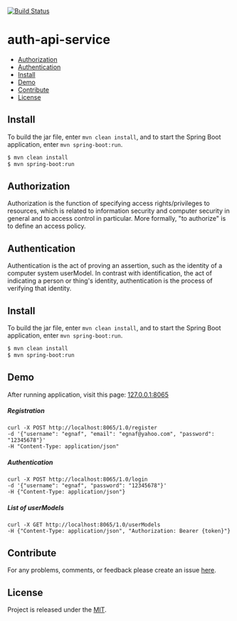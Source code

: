 [![Build Status](https://travis-ci.org/egnaf/auth-api-service.svg)](https://travis-ci.org/egnaf/auth-api-service)

# auth-api-service

- [Authorization](#Authorization)
- [Authentication](#Authentication)
- [Install](#Install)
- [Demo](#Demo)
- [Contribute](#Contribute)
- [License](#License)

## Install
To build the jar file, enter ``mvn clean install``, and to start the Spring Boot application, 
enter ``mvn spring-boot:run``.

```bash
$ mvn clean install
$ mvn spring-boot:run
```

## Authorization
Authorization is the function of specifying access rights/privileges to resources, which is related to information
security and computer security in general and to access control in particular. More formally, "to authorize" is
to define an access policy.

## Authentication
Authentication is the act of proving an assertion, such as the identity of a computer system userModel.
In contrast with identification, the act of indicating a person or thing's identity, authentication is 
the process of verifying that identity.

## Install
To build the jar file, enter ``mvn clean install``, and to start the Spring Boot application, 
enter ``mvn spring-boot:run``.

```bash
$ mvn clean install
$ mvn spring-boot:run
```

## Demo
After running application, visit this page: [127.0.0.1:8065](http://127.0.0.1:8065)
##### Registration
```text
curl -X POST http://localhost:8065/1.0/register
-d '{"username": "egnaf", "email": "egnaf@yahoo.com", "password": "12345678"}' 
-H "Content-Type: application/json"
```

##### Authentication
```text
curl -X POST http://localhost:8065/1.0/login
-d '{"username": "egnaf", "password": "12345678"}' 
-H {"Content-Type: application/json"}
```

##### List of userModels
```text
curl -X GET http://localhost:8065/1.0/userModels
-H {"Content-Type: application/json", "Authorization: Bearer {token}"}
```

## Contribute
For any problems, comments, or feedback please create an issue 
[here](https://github.com/egnaf/auth-api-service/issues).
<br>

## License
Project is released under the [MIT](https://en.wikipedia.org/wiki/MIT_License).
